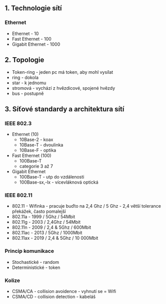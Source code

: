 ## 1. Technologie sítí
### Ethernet
* Ethernet - 10
* Fast Ethernet - 100
* Gigabit Ethernet - 1000

## 2. Topologie
* Token-ring - jeden pc má token, aby mohl vysílat
* ring - dokola
* star - k jednomu
* stromová - vychází z hvězdicové, spojené hvězdy
* bus - postupně

## 3. Síťové standardy a architektura sítí
### IEEE 802.3
* Ethernet (10)
    * 10Base-2 - koax
    * 10Base-T - dvoulinka
    * 10Base-F - optika
* Fast Ethernet (100)
    * 100Base-T
    * categorie 3 až 7
* Gigabit Ethernet
    * 100Base-T - utp do vzdálenosti
    * 100Base-sx,-lx - vícevláknová optická
### IEEE 802.11
* 802.11 - Wifinka - pracuje buďto na 2,4 Ghz / 5 Ghz - 2,4 větší tolerance překážek, často pomalejší
* 802.11a - 1999 / 5Ghz / 54Mbit
* 802.11g - 2003 / 2,4Ghz / 54Mbit
* 802.11n - 2009 / 2,4 & 5Ghz / 600Mbit
* 802.11ac - 2013 / 5Ghz / 1000Mbit
* 802.11ax - 2019 / 2,4 & 5Ghz / 10 000Mbit
### Princip komunikace
* Stochastické - random
* Deterministické - token
### Kolize
* CSMA/CA - collision avoidence - vyhnutí se = Wifi
* CSMA/CD - collision detection - kabeláš
